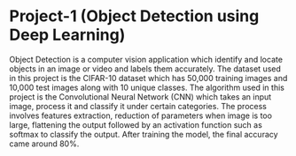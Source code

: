 # Project-1 (Object Detection using Deep Learning)
Object Detection is a computer vision application which identify and locate objects in an image or video and labels them accurately. The dataset used in this project is the CIFAR-10 dataset which has 50,000 training images and 10,000 test images along with 10 unique classes. The algorithm used in this project is the Convolutional Neural Network (CNN) which takes an input image, process it and classify it under certain categories. The process involves features extraction, reduction of parameters when image is too large, flattening the output followed by an activation function such as softmax to classify the output. After training the model, the final accuracy came around 80%.
